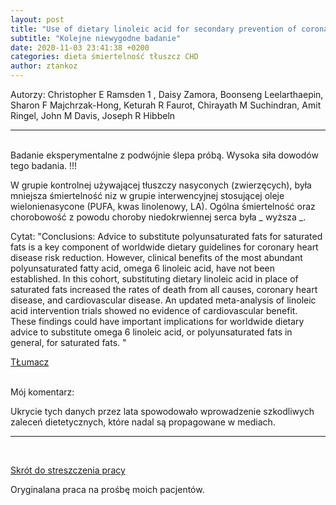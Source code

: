 ```yaml
---
layout: post
title: "Use of dietary linoleic acid for secondary prevention of coronary heart disease and death: evaluation of recovered data from the Sydney Diet Heart Study and updated meta-analysis"
subtitle: "Kolejne niewygodne badanie"
date: 2020-11-03 23:41:38 +0200
categories: dieta śmiertelność tłuszcz CHD
author: ztankoz
---
```


Autorzy:
Christopher E Ramsden 1 , Daisy Zamora, Boonseng Leelarthaepin, Sharon F Majchrzak-Hong, Keturah R Faurot, Chirayath M Suchindran, Amit Ringel, John M Davis, Joseph R Hibbeln

<hr>
<br>
Badanie eksperymentalne z podwójnie ślepa próbą. Wysoka siła dowodów tego badania. !!!

W grupie kontrolnej używającej tłuszczy nasyconych (zwierzęcych), była mniejsza śmiertelność niz w grupie interwencyjnej stosującej oleje wielonienasycone (PUFA, kwas linolenowy, LA). Ogólna śmiertelność oraz chorobowość z powodu choroby niedokrwiennej serca była _ wyższa _.

Cytat: "Conclusions: Advice to substitute polyunsaturated fats for saturated fats is a key component of worldwide dietary guidelines for coronary heart disease risk reduction. However, clinical benefits of the most abundant polyunsaturated fatty acid, omega 6 linoleic acid, have not been established. In this cohort, substituting dietary linoleic acid in place of saturated fats increased the rates of death from all causes, coronary heart disease, and cardiovascular disease. An updated meta-analysis of linoleic acid intervention trials showed no evidence of cardiovascular benefit. These findings could have important implications for worldwide dietary advice to substitute omega 6 linoleic acid, or polyunsaturated fats in general, for saturated fats. "

[TŁumacz](https://www.deepl.com/translator#en/pl/Conclusions%3A%20Advice%20to%20substitute%20polyunsaturated%20fats%20for%20saturated%20fats%20is%20a%20key%20component%20of%20worldwide%20dietary%20guidelines%20for%20coronary%20heart%20disease%20risk%20reduction.%20However%2C%20clinical%20benefits%20of%20the%20most%20abundant%20polyunsaturated%20fatty%20acid%2C%20omega%206%20linoleic%20acid%2C%20have%20not%20been%20established.%20In%20this%20cohort%2C%20substituting%20dietary%20linoleic%20acid%20in%20place%20of%20saturated%20fats%20increased%20the%20rates%20of%20death%20from%20all%20causes%2C%20coronary%20heart%20disease%2C%20and%20cardiovascular%20disease.%20An%20updated%20meta-analysis%20of%20linoleic%20acid%20intervention%20trials%20showed%20no%20evidence%20of%20cardiovascular%20benefit.%20These%20findings%20could%20have%20important%20implications%20for%20worldwide%20dietary%20advice%20to%20substitute%20omega%206%20linoleic%20acid%2C%20or%20polyunsaturated%20fats%20in%20general%2C%20for%20saturated%20fats.)

<br>
Mój komentarz:

Ukrycie tych danych przez lata spowodowało wprowadzenie szkodliwych zaleceń dietetycznych, które nadal są propagowane w mediach.

<hr>
<br>

[Skrót do streszczenia pracy](https://pubmed.ncbi.nlm.nih.gov/23386268/)

Oryginalana praca na prośbę moich pacjentów.
